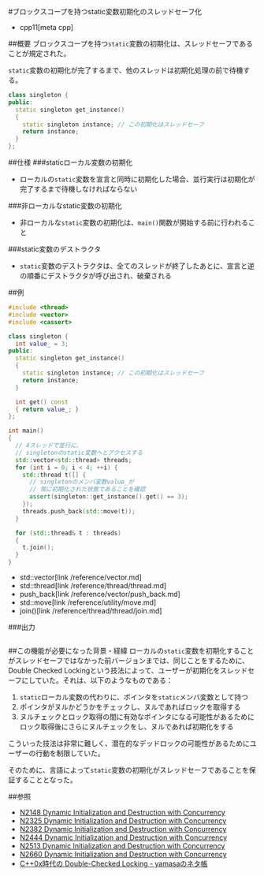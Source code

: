 #ブロックスコープを持つstatic変数初期化のスレッドセーフ化
* cpp11[meta cpp]

##概要
ブロックスコープを持つ`static`変数の初期化は、スレッドセーフであることが規定された。

`static`変数の初期化が完了するまで、他のスレッドは初期化処理の前で待機する。

```cpp
class singleton {
public:
  static singleton get_instance()
  {
    static singleton instance; // この初期化はスレッドセーフ
    return instance;
  }
};
```


##仕様
###staticローカル変数の初期化
- ローカルの`static`変数を宣言と同時に初期化した場合、並行実行は初期化が完了するまで待機しなければならない


###非ローカルなstatic変数の初期化
- 非ローカルな`static`変数の初期化は、`main()`関数が開始する前に行われること


###static変数のデストラクタ
- `static`変数のデストラクタは、全てのスレッドが終了したあとに、宣言と逆の順番にデストラクタが呼び出され、破棄される


##例
```cpp
#include <thread>
#include <vector>
#include <cassert>

class singleton {
  int value_ = 3;
public:
  static singleton get_instance()
  {
    static singleton instance; // この初期化はスレッドセーフ
    return instance;
  }

  int get() const
  { return value_; }
};

int main()
{
  // 4スレッドで並行に、
  // singletonのstatic変数へとアクセスする
  std::vector<std::thread> threads;
  for (int i = 0; i < 4; ++i) {
    std::thread t([] {
      // singletonのメンバ変数value_が
      // 常に初期化された状態であることを確認
      assert(singleton::get_instance().get() == 3);
    });
    threads.push_back(std::move(t));
  }

  for (std::thread& t : threads)
  {
    t.join();
  }
}
```
* std::vector[link /reference/vector.md]
* std::thread[link /reference/thread/thread.md]
* push_back[link /reference/vector/push_back.md]
* std::move[link /reference/utility/move.md]
* join()[link /reference/thread/thread/join.md]

###出力
```
```


##この機能が必要になった背景・経緯
ローカルの`static`変数を初期化することがスレッドセーフではなかった前バージョンまでは、同じことをするために、Double Checked Lockingという技法によって、ユーザーが初期化をスレッドセーフにしていた。それは、以下のようなものである：

1. `static`ローカル変数の代わりに、ポインタを`static`メンバ変数として持つ
2. ポインタがヌルかどうかをチェックし、ヌルであればロックを取得する
3. ヌルチェックとロック取得の間に有効なポインタになる可能性があるためにロック取得後にさらにヌルチェックをし、ヌルであれば初期化をする

こういった技法は非常に難しく、潜在的なデッドロックの可能性があるためにユーザーの行動を制限していた。

そのために、言語によって`static`変数の初期化がスレッドセーフであることを保証することとなった。


##参照
- [N2148 Dynamic Initialization and Destruction with Concurrency](http://www.open-std.org/jtc1/sc22/wg21/docs/papers/2007/n2148.html)
- [N2325 Dynamic Initialization and Destruction with Concurrency](http://www.open-std.org/jtc1/sc22/wg21/docs/papers/2007/n2325.html)
- [N2382 Dynamic Initialization and Destruction with Concurrency](http://www.open-std.org/jtc1/sc22/wg21/docs/papers/2007/n2382.html)
- [N2444 Dynamic Initialization and Destruction with Concurrency](http://www.open-std.org/jtc1/sc22/wg21/docs/papers/2007/n2444.html)
- [N2513 Dynamic Initialization and Destruction with Concurrency](http://www.open-std.org/jtc1/sc22/wg21/docs/papers/2008/n2513.html)
- [N2660 Dynamic Initialization and Destruction with Concurrency](http://www.open-std.org/jtc1/sc22/wg21/docs/papers/2008/n2660.htm)
- [C++0x時代の Double-Checked Locking - yamasaのネタ帳](http://yamasa.hatenablog.jp/entry/20100128/1264693781)

